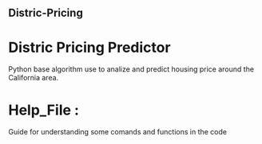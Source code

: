 ## Distric-Pricing

Distric Pricing Predictor
=======
Python base algorithm use to analize and predict housing price around the California area. 

# Help_File : 
Guide for understanding some comands and functions in the code

